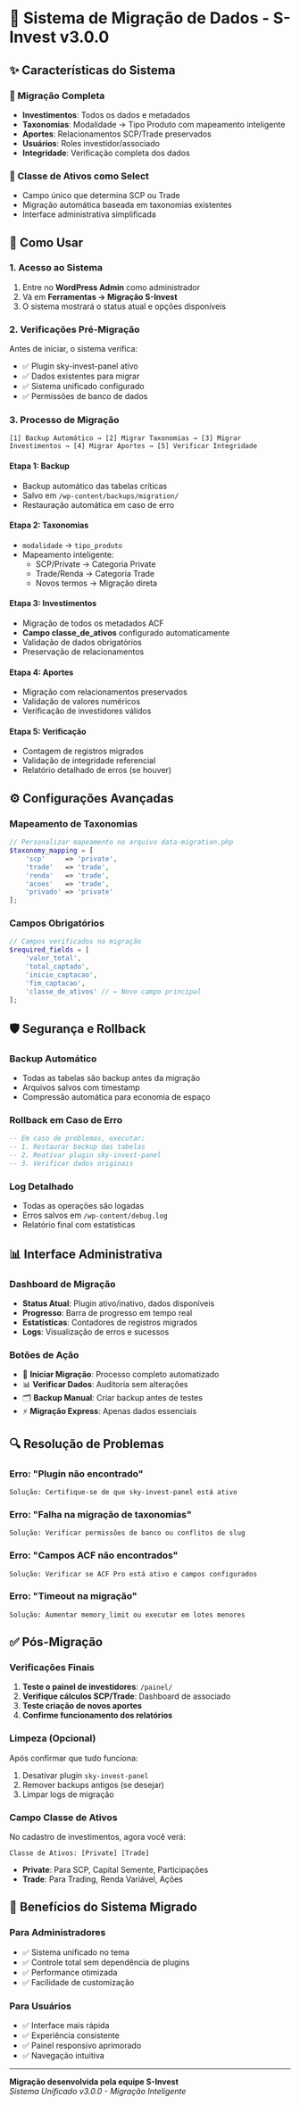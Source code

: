 # 🔄 Sistema de Migração de Dados - S-Invest v3.0.0

## ✨ Características do Sistema

### 🎯 Migração Completa
- **Investimentos**: Todos os dados e metadados
- **Taxonomias**: Modalidade → Tipo Produto com mapeamento inteligente
- **Aportes**: Relacionamentos SCP/Trade preservados
- **Usuários**: Roles investidor/associado
- **Integridade**: Verificação completa dos dados

### 🔧 Classe de Ativos como Select
- Campo único que determina SCP ou Trade
- Migração automática baseada em taxonomias existentes
- Interface administrativa simplificada

## 🚀 Como Usar

### 1. Acesso ao Sistema
1. Entre no **WordPress Admin** como administrador
2. Vá em **Ferramentas → Migração S-Invest**
3. O sistema mostrará o status atual e opções disponíveis

### 2. Verificações Pré-Migração
Antes de iniciar, o sistema verifica:
- ✅ Plugin sky-invest-panel ativo
- ✅ Dados existentes para migrar
- ✅ Sistema unificado configurado
- ✅ Permissões de banco de dados

### 3. Processo de Migração
```
[1] Backup Automático → [2] Migrar Taxonomias → [3] Migrar Investimentos → [4] Migrar Aportes → [5] Verificar Integridade
```

#### Etapa 1: Backup
- Backup automático das tabelas críticas
- Salvo em `/wp-content/backups/migration/`
- Restauração automática em caso de erro

#### Etapa 2: Taxonomias
- `modalidade` → `tipo_produto`
- Mapeamento inteligente:
  - SCP/Private → Categoria Private
  - Trade/Renda → Categoria Trade
  - Novos termos → Migração direta

#### Etapa 3: Investimentos
- Migração de todos os metadados ACF
- **Campo classe_de_ativos** configurado automaticamente
- Validação de dados obrigatórios
- Preservação de relacionamentos

#### Etapa 4: Aportes
- Migração com relacionamentos preservados
- Validação de valores numéricos
- Verificação de investidores válidos

#### Etapa 5: Verificação
- Contagem de registros migrados
- Validação de integridade referencial
- Relatório detalhado de erros (se houver)

## ⚙️ Configurações Avançadas

### Mapeamento de Taxonomias
```php
// Personalizar mapeamento no arquivo data-migration.php
$taxonomy_mapping = [
    'scp'     => 'private',
    'trade'   => 'trade',
    'renda'   => 'trade',
    'acoes'   => 'trade',
    'privado' => 'private'
];
```

### Campos Obrigatórios
```php
// Campos verificados na migração
$required_fields = [
    'valor_total',
    'total_captado', 
    'inicio_captacao',
    'fim_captacao',
    'classe_de_ativos' // ← Novo campo principal
];
```

## 🛡️ Segurança e Rollback

### Backup Automático
- Todas as tabelas são backup antes da migração
- Arquivos salvos com timestamp
- Compressão automática para economia de espaço

### Rollback em Caso de Erro
```sql
-- Em caso de problemas, executar:
-- 1. Restaurar backup das tabelas
-- 2. Reativar plugin sky-invest-panel  
-- 3. Verificar dados originais
```

### Log Detalhado
- Todas as operações são logadas
- Erros salvos em `/wp-content/debug.log`
- Relatório final com estatísticas

## 📊 Interface Administrativa

### Dashboard de Migração
- **Status Atual**: Plugin ativo/inativo, dados disponíveis
- **Progresso**: Barra de progresso em tempo real
- **Estatísticas**: Contadores de registros migrados
- **Logs**: Visualização de erros e sucessos

### Botões de Ação
- 🔄 **Iniciar Migração**: Processo completo automatizado
- 📊 **Verificar Dados**: Auditoria sem alterações
- 🗂️ **Backup Manual**: Criar backup antes de testes
- ⚡ **Migração Express**: Apenas dados essenciais

## 🔍 Resolução de Problemas

### Erro: "Plugin não encontrado"
```
Solução: Certifique-se de que sky-invest-panel está ativo
```

### Erro: "Falha na migração de taxonomias"
```
Solução: Verificar permissões de banco ou conflitos de slug
```

### Erro: "Campos ACF não encontrados"
```
Solução: Verificar se ACF Pro está ativo e campos configurados
```

### Erro: "Timeout na migração"
```
Solução: Aumentar memory_limit ou executar em lotes menores
```

## ✅ Pós-Migração

### Verificações Finais
1. **Teste o painel de investidores**: `/painel/`
2. **Verifique cálculos SCP/Trade**: Dashboard de associado
3. **Teste criação de novos aportes**
4. **Confirme funcionamento dos relatórios**

### Limpeza (Opcional)
Após confirmar que tudo funciona:
1. Desativar plugin `sky-invest-panel`
2. Remover backups antigos (se desejar)
3. Limpar logs de migração

### Campo Classe de Ativos
No cadastro de investimentos, agora você verá:
```
Classe de Ativos: [Private] [Trade]
```
- **Private**: Para SCP, Capital Semente, Participações
- **Trade**: Para Trading, Renda Variável, Ações

## 🎉 Benefícios do Sistema Migrado

### Para Administradores
- ✅ Sistema unificado no tema
- ✅ Controle total sem dependência de plugins
- ✅ Performance otimizada
- ✅ Facilidade de customização

### Para Usuários
- ✅ Interface mais rápida
- ✅ Experiência consistente
- ✅ Painel responsivo aprimorado
- ✅ Navegação intuitiva

---

**Migração desenvolvida pela equipe S-Invest**  
*Sistema Unificado v3.0.0 - Migração Inteligente*